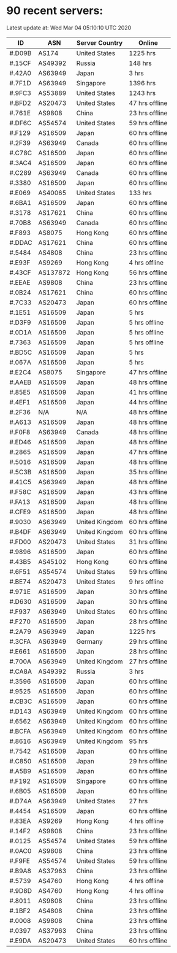 # 90 recent servers:

Latest update at: Wed Mar 04 05:10:10 UTC 2020

| ID | ASN | Server Country | Online |
| -- | --- | -------------- | ------ |
| #.D09B | AS174 | United States | 1225 hrs |
| #.15CF | AS49392 | Russia | 148 hrs |
| #.42A0 | AS63949 | Japan | 3 hrs |
| #.7F1D | AS63949 | Singapore | 1396 hrs |
| #.9FC3 | AS53889 | United States | 1243 hrs |
| #.BFD2 | AS20473 | United States | 47 hrs offline |
| #.761E | AS9808 | China | 23 hrs offline |
| #.DF6C | AS54574 | United States | 59 hrs offline |
| #.F129 | AS16509 | Japan | 60 hrs offline |
| #.2F39 | AS63949 | Canada | 60 hrs offline |
| #.C78C | AS16509 | Japan | 60 hrs offline |
| #.3AC4 | AS16509 | Japan | 60 hrs offline |
| #.C289 | AS63949 | Canada | 60 hrs offline |
| #.3380 | AS16509 | Japan | 60 hrs offline |
| #.E069 | AS40065 | United States | 133 hrs |
| #.6BA1 | AS16509 | Japan | 60 hrs offline |
| #.3178 | AS17621 | China | 60 hrs offline |
| #.70B8 | AS63949 | Canada | 60 hrs offline |
| #.F893 | AS8075 | Hong Kong | 60 hrs offline |
| #.DDAC | AS17621 | China | 60 hrs offline |
| #.5484 | AS4808 | China | 23 hrs offline |
| #.E93F | AS9269 | Hong Kong | 4 hrs offline |
| #.43CF | AS137872 | Hong Kong | 56 hrs offline |
| #.EEAE | AS9808 | China | 23 hrs offline |
| #.0B24 | AS17621 | China | 60 hrs offline |
| #.7C33 | AS20473 | Japan | 60 hrs offline |
| #.1E51 | AS16509 | Japan | 5 hrs |
| #.D3F9 | AS16509 | Japan | 5 hrs offline |
| #.0D1A | AS16509 | Japan | 5 hrs offline |
| #.7363 | AS16509 | Japan | 5 hrs offline |
| #.BD5C | AS16509 | Japan | 5 hrs |
| #.067A | AS16509 | Japan | 5 hrs |
| #.E2C4 | AS8075 | Singapore | 47 hrs offline |
| #.AAEB | AS16509 | Japan | 48 hrs offline |
| #.85E5 | AS16509 | Japan | 41 hrs offline |
| #.4EF1 | AS16509 | Japan | 44 hrs offline |
| #.2F36 | N/A | N/A | 48 hrs offline |
| #.A613 | AS16509 | Japan | 48 hrs offline |
| #.F0F8 | AS63949 | Canada | 48 hrs offline |
| #.ED46 | AS16509 | Japan | 48 hrs offline |
| #.2865 | AS16509 | Japan | 47 hrs offline |
| #.5016 | AS16509 | Japan | 48 hrs offline |
| #.5C3B | AS16509 | Japan | 35 hrs offline |
| #.41C5 | AS63949 | Japan | 48 hrs offline |
| #.F58C | AS16509 | Japan | 43 hrs offline |
| #.FA13 | AS16509 | Japan | 48 hrs offline |
| #.CFE9 | AS16509 | Japan | 48 hrs offline |
| #.9030 | AS63949 | United Kingdom | 60 hrs offline |
| #.B4DF | AS63949 | United Kingdom | 60 hrs offline |
| #.FD00 | AS20473 | United States | 31 hrs offline |
| #.9896 | AS16509 | Japan | 60 hrs offline |
| #.43B5 | AS45102 | Hong Kong | 60 hrs offline |
| #.6F51 | AS54574 | United States | 59 hrs offline |
| #.BE74 | AS20473 | United States | 9 hrs offline |
| #.971E | AS16509 | Japan | 30 hrs offline |
| #.D630 | AS16509 | Japan | 30 hrs offline |
| #.F937 | AS63949 | United States | 60 hrs offline |
| #.F270 | AS16509 | Japan | 28 hrs offline |
| #.2A79 | AS63949 | Japan | 1225 hrs |
| #.3CFA | AS63949 | Germany | 29 hrs offline |
| #.E661 | AS16509 | Japan | 28 hrs offline |
| #.700A | AS63949 | United Kingdom | 27 hrs offline |
| #.CA8A | AS49392 | Russia | 3 hrs |
| #.3596 | AS16509 | Japan | 60 hrs offline |
| #.9525 | AS16509 | Japan | 60 hrs offline |
| #.CB3C | AS16509 | Japan | 60 hrs offline |
| #.D143 | AS63949 | United Kingdom | 60 hrs offline |
| #.6562 | AS63949 | United Kingdom | 60 hrs offline |
| #.BCFA | AS63949 | United Kingdom | 60 hrs offline |
| #.8616 | AS63949 | United Kingdom | 95 hrs |
| #.7542 | AS16509 | Japan | 60 hrs offline |
| #.C850 | AS16509 | Japan | 29 hrs offline |
| #.A5B9 | AS16509 | Japan | 60 hrs offline |
| #.F192 | AS16509 | Singapore | 60 hrs offline |
| #.6B05 | AS16509 | Japan | 60 hrs offline |
| #.D74A | AS63949 | United States | 27 hrs |
| #.4454 | AS16509 | Japan | 60 hrs offline |
| #.83EA | AS9269 | Hong Kong | 4 hrs offline |
| #.14F2 | AS9808 | China | 23 hrs offline |
| #.0125 | AS54574 | United States | 59 hrs offline |
| #.0AC0 | AS9808 | China | 23 hrs offline |
| #.F9FE | AS54574 | United States | 59 hrs offline |
| #.B9A8 | AS37963 | China | 23 hrs offline |
| #.5739 | AS4760 | Hong Kong | 4 hrs offline |
| #.9D8D | AS4760 | Hong Kong | 4 hrs offline |
| #.8011 | AS9808 | China | 23 hrs offline |
| #.1BF2 | AS4808 | China | 23 hrs offline |
| #.0008 | AS9808 | China | 23 hrs offline |
| #.0397 | AS37963 | China | 23 hrs offline |
| #.E9DA | AS20473 | United States | 60 hrs offline |

